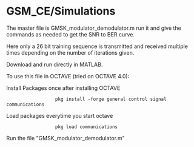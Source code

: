 # GSM_CE/Simulations

The master file is GMSK_modulator_demodulator.m run it and give the commands as needed to get the SNR to BER curve.

Here only a 26 bit training sequence is transmitted and received multiple times depending on the number of iterations given. 

Download and run directly in MATLAB.

To use this file in OCTAVE (tried on OCTAVE 4.0):

Install Packages once after installing OCTAVE

                      pkg install -forge general control signal communications

Load packages everytime you start octave

                      pkg load communications

Run the file "GMSK_modulator_demodulator.m" 
